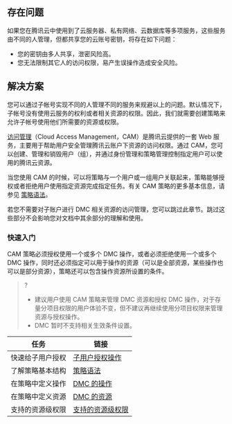 
## 存在问题
如果您在腾讯云中使用到了云服务器、私有网络、云数据库等多项服务，这些服务由不同的人管理，但都共享您的云账号密钥，将存在如下问题：
- 您的密钥由多人共享，泄密风险高。
- 您无法限制其它人的访问权限，易产生误操作造成安全风险。

## 解决方案
您可以通过子帐号实现不同的人管理不同的服务来规避以上的问题。默认情况下，子帐号没有使用云服务的权利或者相关资源的权限。因此，我们就需要创建策略来允许子帐号使用他们所需要的资源或权限。

[访问管理](https://cloud.tencent.com/document/product/598/10583)（Cloud Access Management，CAM）是腾讯云提供的一套 Web 服务，主要用于帮助用户安全管理腾讯云账户下资源的访问权限。通过 CAM，您可以创建、管理和销毁用户（组），并通过身份管理和策略管理控制指定用户可以使用的腾讯云资源。

当您使用 CAM 的时候，可以将策略与一个用户或一组用户关联起来，策略能够授权或者拒绝用户使用指定资源完成指定任务。有关 CAM 策略的更多基本信息，请参见 [策略语法](https://cloud.tencent.com/document/product/598/10603)。

若您不需要对子账户进行 DMC 相关资源的访问管理，您可以跳过此章节。跳过这些部分不会影响您对文档中其余部分的理解和使用。

### 快速入门
CAM 策略必须授权使用一个或多个 DMC 操作，或者必须拒绝使用一个或多个 DMC 操作，同时还必须指定可以用于操作的资源（可以是全部资源，某些操作也可以是部分资源），策略还可以包含操作资源所设置的条件。

>?
>- 建议用户使用 CAM 策略来管理 DMC 资源和授权 DMC 操作，对于存量分项目权限的用户体验不变，但不建议再继续使用分项目权限来管理资源与授权操作。
>- DMC 暂时不支持相关生效条件设置。


| 任务 | 链接 | 
|---------|---------|
|快速给子用户授权|[子用户授权操作](https://cloud.tencent.com/document/product/1130/45994#gzyhsq)|
|了解策略基本结构|[策略语法](https://cloud.tencent.com/document/product/1130/45994#clyf)|
|在策略中定义操作|[DMC 的操作](https://cloud.tencent.com/document/product/1130/45994#cz) | 
|在策略中定义资源|[DMC 的资源](https://cloud.tencent.com/document/product/1130/45994#zylj)|
|支持的资源级权限|[支持的资源级权限](https://cloud.tencent.com/document/product/1130/45995)|

